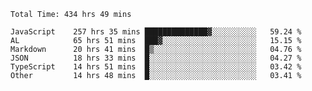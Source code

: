 
<!--START_SECTION:waka-->

```text
Total Time: 434 hrs 49 mins

JavaScript    257 hrs 35 mins ██████████████▓░░░░░░░░░░   59.24 %
AL            65 hrs 51 mins  ███▓░░░░░░░░░░░░░░░░░░░░░   15.15 %
Markdown      20 hrs 41 mins  █▒░░░░░░░░░░░░░░░░░░░░░░░   04.76 %
JSON          18 hrs 33 mins  █░░░░░░░░░░░░░░░░░░░░░░░░   04.27 %
TypeScript    14 hrs 51 mins  █░░░░░░░░░░░░░░░░░░░░░░░░   03.42 %
Other         14 hrs 48 mins  █░░░░░░░░░░░░░░░░░░░░░░░░   03.41 %
```

<!--END_SECTION:waka-->











